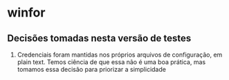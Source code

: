 # winfor

## Decisões tomadas nesta versão de testes

1. Credenciais foram mantidas nos próprios arquivos de configuração, em plain text. Temos
   ciência de que essa não é uma boa prática, mas tomamos essa decisão para priorizar a
   simplicidade
